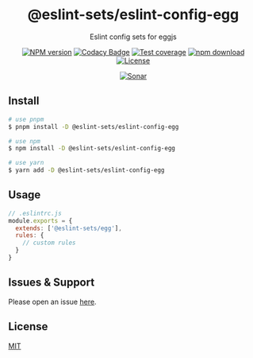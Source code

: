 <div style="text-align: center;" align="center">

# @eslint-sets/eslint-config-egg

Eslint config sets for eggjs

[![NPM version][npm-image]][npm-url]
[![Codacy Badge][codacy-image]][codacy-url]
[![Test coverage][codecov-image]][codecov-url]
[![npm download][download-image]][download-url]
[![License][license-image]][license-url]

[![Sonar][sonar-image]][sonar-url]

</div>

## Install

```bash
# use pnpm
$ pnpm install -D @eslint-sets/eslint-config-egg

# use npm
$ npm install -D @eslint-sets/eslint-config-egg

# use yarn
$ yarn add -D @eslint-sets/eslint-config-egg
```

## Usage

```js
// .eslintrc.js
module.exports = {
  extends: ['@eslint-sets/egg'],
  rules: {
    // custom rules
  }
}
```

## Issues & Support

Please open an issue [here](https://github.com/saqqdy/eslint-sets/issues).

## License

[MIT](LICENSE)

[npm-image]: https://img.shields.io/npm/v/@eslint-sets/eslint-config-egg.svg?style=flat-square
[npm-url]: https://npmjs.org/package/@eslint-sets/eslint-config-egg
[codacy-image]: https://app.codacy.com/project/badge/Grade/f70d4880e4ad4f40aa970eb9ee9d0696
[codacy-url]: https://www.codacy.com/gh/saqqdy/@eslint-sets/eslint-config-egg/dashboard?utm_source=github.com&utm_medium=referral&utm_content=saqqdy/@eslint-sets/eslint-config-egg&utm_campaign=Badge_Grade
[codecov-image]: https://img.shields.io/codecov/c/github/saqqdy/@eslint-sets/eslint-config-egg.svg?style=flat-square
[codecov-url]: https://codecov.io/github/saqqdy/@eslint-sets/eslint-config-egg?branch=master
[download-image]: https://img.shields.io/npm/dm/@eslint-sets/eslint-config-egg.svg?style=flat-square
[download-url]: https://npmjs.org/package/@eslint-sets/eslint-config-egg
[license-image]: https://img.shields.io/badge/License-MIT-blue.svg
[license-url]: LICENSE
[sonar-image]: https://sonarcloud.io/api/project_badges/quality_gate?project=saqqdy_eslint-sets
[sonar-url]: https://sonarcloud.io/dashboard?id=saqqdy_eslint-sets

